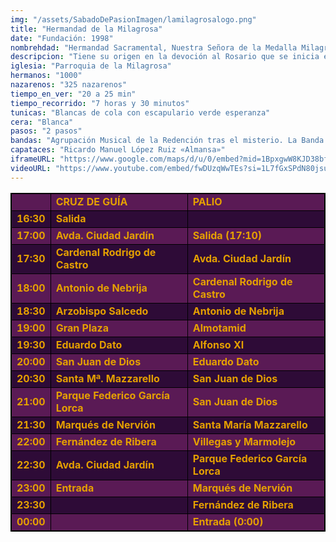 ```yaml
---
img: "/assets/SabadoDePasionImagen/lamilagrosalogo.png"
title: "Hermandad de la Milagrosa"
date: "Fundación: 1998"
nombrehdad: "Hermandad Sacramental, Nuestra Señora de la Medalla Milagrosa y Cofradía de Nazarenos de Nuestro Padre Jesús de la Esperanza en el Puente Cedrón, María Santísima del Rosario y San Juan Evangelista"
descripcion: "Tiene su origen en la devoción al Rosario que se inicia en la barriada en los años sesenta. En 1998 sale por primera vez la Virgen en procesión junto a la Divina Majestad. En 2005 sale bajo palio por primera vez en la jornada del Domingo de Pasión y en 2008 se convierte en agrupación parroquial.El 30 de noviembre de 2015, durante la función solemne a la Virgen de la Medalla Milagrosa, el arzobispo Juan José Asenjo anuncia que la agrupación parroquial pasa a ser hermandad de penitencia. El 19 de marzo de 2016 realiza por primera vez estación de penitencia con sus nazarenos."
iglesia: "Parroquia de la Milagrosa"
hermanos: "1000"
nazarenos: "325 nazarenos"
tiempo_en_ver: "20 a 25 min"
tiempo_recorrido: "7 horas y 30 minutos"
tunicas: "Blancas de cola con escapulario verde esperanza"
cera: "Blanca"
pasos: "2 pasos"
bandas: "Agrupación Musical de la Redención tras el misterio. La Banda de la Cruz Roja interpreta sus marchas tras la Virgen del Rosario"
capataces: "Ricardo Manuel López Ruiz «Almansa»"
iframeURL: "https://www.google.com/maps/d/u/0/embed?mid=1BpxgwW8KJD38bfvAbBap8N1v2xdrLrQ&ehbc=2E312F"
videoURL: "https://www.youtube.com/embed/fwDUzqWwTEs?si=1L7fGxSPdN80jsup"
---
```


<table class="recorrido" style="width: 100%; border-collapse: collapse; text-align: left; border: 1px solid black;">
  <tbody>
    <tr style="background-color: #5a1a55; color: #e5a000; font-weight: bold;">
      <td style="border: 1px solid black; text-align: center;"></td>
      <td style="border: 1px solid black;">CRUZ DE GUÍA</td>
      <td style="border: 1px solid black;">PALIO</td>
    </tr>
    <tr style="background-color: #2e0b37; color: #e5a000; font-weight: bold;">
      <td style="border: 1px solid black; text-align: center;">16:30</td>
      <td style="border: 1px solid black;">Salida</td>
      <td style="border: 1px solid black;"></td>
    </tr>
    <tr style="background-color: #5a1a55; color: #e5a000; font-weight: bold;">
      <td style="border: 1px solid black; text-align: center;">17:00</td>
      <td style="border: 1px solid black;">Avda. Ciudad Jardín</td>
      <td style="border: 1px solid black;">Salida (17:10)</td>
    </tr>
    <tr style="background-color: #2e0b37; color: #e5a000; font-weight: bold;">
      <td style="border: 1px solid black; text-align: center;">17:30</td>
      <td style="border: 1px solid black;">Cardenal Rodrigo de Castro</td>
      <td style="border: 1px solid black;">Avda. Ciudad Jardín</td>
    </tr>
    <tr style="background-color: #5a1a55; color: #e5a000; font-weight: bold;">
      <td style="border: 1px solid black; text-align: center;">18:00</td>
      <td style="border: 1px solid black;">Antonio de Nebrija</td>
      <td style="border: 1px solid black;">Cardenal Rodrigo de Castro</td>
    </tr>
    <tr style="background-color: #2e0b37; color: #e5a000; font-weight: bold;">
      <td style="border: 1px solid black; text-align: center;">18:30</td>
      <td style="border: 1px solid black;">Arzobispo Salcedo</td>
      <td style="border: 1px solid black;">Antonio de Nebrija</td>
    </tr>
    <tr style="background-color: #5a1a55; color: #e5a000; font-weight: bold;">
      <td style="border: 1px solid black; text-align: center;">19:00</td>
      <td style="border: 1px solid black;">Gran Plaza</td>
      <td style="border: 1px solid black;">Almotamid</td>
    </tr>
    <tr style="background-color: #2e0b37; color: #e5a000; font-weight: bold;">
      <td style="border: 1px solid black; text-align: center;">19:30</td>
      <td style="border: 1px solid black;">Eduardo Dato</td>
      <td style="border: 1px solid black;">Alfonso XI</td>
    </tr>
    <tr style="background-color: #5a1a55; color: #e5a000; font-weight: bold;">
      <td style="border: 1px solid black; text-align: center;">20:00</td>
      <td style="border: 1px solid black;">San Juan de Dios</td>
      <td style="border: 1px solid black;">Eduardo Dato</td>
    </tr>
    <tr style="background-color: #2e0b37; color: #e5a000; font-weight: bold;">
      <td style="border: 1px solid black; text-align: center;">20:30</td>
      <td style="border: 1px solid black;">Santa Mª. Mazzarello</td>
      <td style="border: 1px solid black;">San Juan de Dios</td>
    </tr>
    <tr style="background-color: #5a1a55; color: #e5a000; font-weight: bold;">
      <td style="border: 1px solid black; text-align: center;">21:00</td>
      <td style="border: 1px solid black;">Parque Federico García Lorca</td>
      <td style="border: 1px solid black;">San Juan de Dios</td>
    </tr>
    <tr style="background-color: #2e0b37; color: #e5a000; font-weight: bold;">
      <td style="border: 1px solid black; text-align: center;">21:30</td>
      <td style="border: 1px solid black;">Marqués de Nervión</td>
      <td style="border: 1px solid black;">Santa María Mazzarello</td>
    </tr>
    <tr style="background-color: #5a1a55; color: #e5a000; font-weight: bold;">
      <td style="border: 1px solid black; text-align: center;">22:00</td>
      <td style="border: 1px solid black;">Fernández de Ribera</td>
      <td style="border: 1px solid black;">Villegas y Marmolejo</td>
    </tr>
    <tr style="background-color: #2e0b37; color: #e5a000; font-weight: bold;">
      <td style="border: 1px solid black; text-align: center;">22:30</td>
      <td style="border: 1px solid black;">Avda. Ciudad Jardín</td>
      <td style="border: 1px solid black;">Parque Federico García Lorca</td>
    </tr>
    <tr style="background-color: #5a1a55; color: #e5a000; font-weight: bold;">
      <td style="border: 1px solid black; text-align: center;">23:00</td>
      <td style="border: 1px solid black;">Entrada</td>
      <td style="border: 1px solid black;">Marqués de Nervión</td>
    </tr>
    <tr style="background-color: #2e0b37; color: #e5a000; font-weight: bold;">
      <td style="border: 1px solid black; text-align: center;">23:30</td>
      <td style="border: 1px solid black;"></td>
      <td style="border: 1px solid black;">Fernández de Ribera</td>
    </tr>
    <tr style="background-color: #5a1a55; color: #e5a000; font-weight: bold;">
      <td style="border: 1px solid black; text-align: center;">00:00</td>
      <td style="border: 1px solid black;"></td>
      <td style="border: 1px solid black;">Entrada (0:00)</td>
    </tr>
  </tbody>
</table>